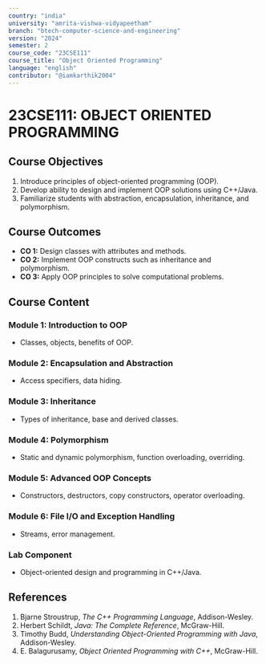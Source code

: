 ```yaml
---
country: "india"
university: "amrita-vishwa-vidyapeetham"
branch: "btech-computer-science-and-engineering"
version: "2024"
semester: 2
course_code: "23CSE111"
course_title: "Object Oriented Programming"
language: "english"
contributor: "@iamkarthik2004"
---
```


# 23CSE111: OBJECT ORIENTED PROGRAMMING

## Course Objectives
1. Introduce principles of object-oriented programming (OOP).
2. Develop ability to design and implement OOP solutions using C++/Java.
3. Familiarize students with abstraction, encapsulation, inheritance, and polymorphism.

## Course Outcomes
* **CO 1:** Design classes with attributes and methods.
* **CO 2:** Implement OOP constructs such as inheritance and polymorphism.
* **CO 3:** Apply OOP principles to solve computational problems.

## Course Content

### Module 1: Introduction to OOP
* Classes, objects, benefits of OOP.

### Module 2: Encapsulation and Abstraction
* Access specifiers, data hiding.

### Module 3: Inheritance
* Types of inheritance, base and derived classes.

### Module 4: Polymorphism
* Static and dynamic polymorphism, function overloading, overriding.

### Module 5: Advanced OOP Concepts
* Constructors, destructors, copy constructors, operator overloading.

### Module 6: File I/O and Exception Handling
* Streams, error management.

### Lab Component
* Object-oriented design and programming in C++/Java.

## References
1. Bjarne Stroustrup, *The C++ Programming Language*, Addison-Wesley.
2. Herbert Schildt, *Java: The Complete Reference*, McGraw-Hill.
3. Timothy Budd, *Understanding Object-Oriented Programming with Java*, Addison-Wesley.
4. E. Balagurusamy, *Object Oriented Programming with C++*, McGraw-Hill.
